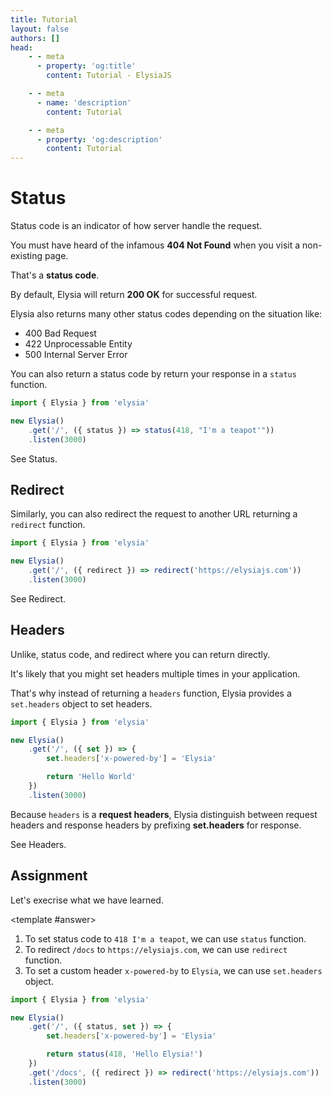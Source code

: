 ```yaml
---
title: Tutorial
layout: false
authors: []
head:
    - - meta
      - property: 'og:title'
        content: Tutorial - ElysiaJS

    - - meta
      - name: 'description'
        content: Tutorial

    - - meta
      - property: 'og:description'
        content: Tutorial
---
```


<script setup lang="ts">
import { Elysia } from 'elysia'

import Editor from '../../../components/xiao/playground/playground.vue'
import DocLink from '../../../components/xiao/doc-link/doc-link.vue'

import { code, testcases } from './data'
</script>

<Editor :code="code" :testcases="testcases">

# Status

Status code is an indicator of how server handle the request.

You must have heard of the infamous **404 Not Found** when you visit a non-existing page.

That's a **status code**.

By default, Elysia will return **200 OK** for successful request.

Elysia also returns many other status codes depending on the situation like:
- 400 Bad Request
- 422 Unprocessable Entity
- 500 Internal Server Error

You can also return a status code by return your response in a `status` function.

```typescript
import { Elysia } from 'elysia'

new Elysia()
	.get('/', ({ status }) => status(418, "I'm a teapot'"))
	.listen(3000)
```

See <DocLink href="/essential/handler#status">Status</DocLink>.

## Redirect
Similarly, you can also redirect the request to another URL returning a `redirect` function.

```typescript
import { Elysia } from 'elysia'

new Elysia()
	.get('/', ({ redirect }) => redirect('https://elysiajs.com'))
	.listen(3000)
```

See <DocLink href="/essential/handler#redirect">Redirect</DocLink>.

## Headers
Unlike, status code, and redirect where you can return directly.

It's likely that you might set headers multiple times in your application.

That's why instead of returning a `headers` function, Elysia provides a `set.headers` object to set headers.

```typescript
import { Elysia } from 'elysia'

new Elysia()
	.get('/', ({ set }) => {
		set.headers['x-powered-by'] = 'Elysia'

		return 'Hello World'
	})
	.listen(3000)
```

Because `headers` is a **request headers**, Elysia distinguish between request headers and response headers by prefixing **set.headers** for response.

See <DocLink href="/essential/handler#set-headers">Headers</DocLink>.

## Assignment

Let's execrise what we have learned.

<template #answer>

1. To set status code to `418 I'm a teapot`, we can use `status` function.
2. To redirect `/docs` to `https://elysiajs.com`, we can use `redirect` function.
3. To set a custom header `x-powered-by` to `Elysia`, we can use `set.headers` object.

```typescript
import { Elysia } from 'elysia'

new Elysia()
	.get('/', ({ status, set }) => {
		set.headers['x-powered-by'] = 'Elysia'

		return status(418, 'Hello Elysia!')
	})
	.get('/docs', ({ redirect }) => redirect('https://elysiajs.com'))
	.listen(3000)
```

</template>

</Editor>
